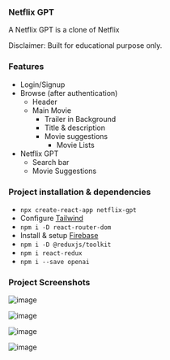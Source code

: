 ### Netflix GPT

A Netflix GPT is a clone of Netflix

Disclaimer: Built for educational purpose only.

### Features
- Login/Signup
- Browse (after authentication)
    - Header
    - Main Movie
        - Trailer in Background
        - Title & description
        - Movie suggestions
            - Movie Lists
- Netflix GPT
    - Search bar
    - Movie Suggestions

### Project installation & dependencies

- `npx create-react-app netflix-gpt`
- Configure [Tailwind](https://tailwindcss.com/docs/guides/create-react-app)
- `npm i -D react-router-dom`
- Install & setup [Firebase](https://firebase.google.com/)
- `npm i -D @reduxjs/toolkit`
- `npm i react-redux`
- `npm i --save openai`

### Project Screenshots

![image](https://github.com/faraaz-e/netflix-gpt/assets/61732459/46c26d6f-028d-475d-a25d-3d8f619db9ed)

![image](https://github.com/faraaz-e/netflix-gpt/assets/61732459/03265608-a07e-495d-a8da-ed7cf8717948)

![image](https://github.com/faraaz-e/netflix-gpt/assets/61732459/71246148-8318-49d4-b305-6dae45947043)

![image](https://github.com/faraaz-e/netflix-gpt/assets/61732459/d4e760d7-2065-453f-84fd-e9fc6564ffd6)

